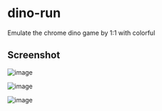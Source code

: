 # dino-run

Emulate the chrome dino game by 1:1 with colorful

## Screenshot

![image](https://user-images.githubusercontent.com/90561566/185779788-52ff5d01-29f2-49cd-8bb5-99f4372d91ce.png)

![image](https://user-images.githubusercontent.com/90561566/185779841-c587c8c0-2e04-4301-93ed-12729a9def89.png)

![image](https://user-images.githubusercontent.com/90561566/185779859-3de0b8f4-196e-41df-aa1d-e0f9dfb076e8.png)
